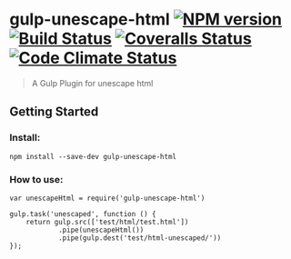 

# gulp-unescape-html [![NPM version][npm-image]][npm-url] [![Build Status][travis-image]][travis-url] [![Coveralls Status][coveralls-image]][coveralls-url] [![Code Climate Status][codeclimate-image]][codeclimate-url] 

> A Gulp Plugin for unescape html

## Getting Started

### Install:

```
npm install --save-dev gulp-unescape-html
```

### How to use:

```
var unescapeHtml = require('gulp-unescape-html')

gulp.task('unescaped', function () {
    return gulp.src(['test/html/test.html'])
            .pipe(unescapeHtml())
            .pipe(gulp.dest('test/html-unescaped/'))
});
```


[downloads-image]: http://img.shields.io/npm/dm/gulp-unescape-html.svg
[npm-url]: https://www.npmjs.org/package/gulp-unescape-html
[npm-image]: http://img.shields.io/npm/v/gulp-unescape-html.svg

[travis-url]: https://travis-ci.org/jansanchez/gulp-unescape-html
[travis-image]: http://img.shields.io/travis/jansanchez/gulp-unescape-html.svg

[coveralls-url]: https://coveralls.io/r/jansanchez/gulp-unescape-html
[coveralls-image]: https://img.shields.io/coveralls/jansanchez/gulp-unescape-html.svg

[codeship-url]: https://www.codeship.io/projects/44868
[codeship-image]: https://codeship.io/projects/221e0440-44c9-0132-43bc-1e738e05cfd5/status?branch=master

[codeclimate-url]: https://codeclimate.com/github/jansanchez/gulp-unescape-html
[codeclimate-image]: https://codeclimate.com/github/jansanchez/gulp-unescape-html/badges/gpa.svg


